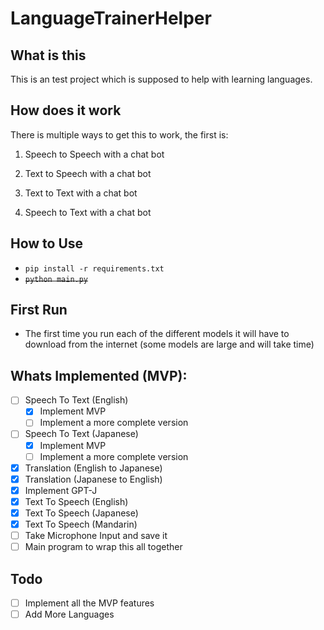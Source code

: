 # LanguageTrainerHelper
## What is this
This is an test project which is supposed to help with learning languages.

## How does it work
There is multiple ways to get this to work, the first is:
1) Speech to Speech with a chat bot

2) Text to Speech with a chat bot

3) Text to Text with a chat bot

4) Speech to Text with a chat bot

## How to Use
- `pip install -r requirements.txt`
- ~~`python main.py`~~

## First Run
- The first time you run each of the different models it will have to download from the internet (some models are large and will take time)

## Whats Implemented (MVP):
- [ ] Speech To Text (English)
    - [x] Implement MVP
    - [ ] Implement a more complete version
- [ ] Speech To Text (Japanese)
    - [x] Implement MVP
    - [ ] Implement a more complete version
- [x] Translation (English to Japanese)
- [x] Translation (Japanese to English)
- [x] Implement GPT-J
- [x] Text To Speech (English)
- [x] Text To Speech (Japanese)
- [x] Text To Speech (Mandarin)
- [ ] Take Microphone Input and save it
- [ ] Main program to wrap this all together

## Todo
- [ ] Implement all the MVP features
- [ ] Add More Languages